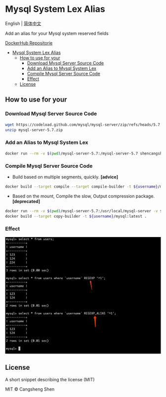 # Mysql System Lex Alias

English | [简体中文](./i18n/README.zh-cn.md)

Add an alias for your Mysql system reserved fields

[DockerHub Repositorie](https://hub.docker.com/r/shencangsheng/mysql-system-lex-alias)

- [Mysql System Lex Alias](#mysql-system-lex-alias)
  - [How to use for your](#how-to-use-for-your)
    - [Download Mysql Server Source Code](#download-mysql-server-source-code)
    - [Add an Alias to Mysql System Lex](#add-an-alias-to-mysql-system-lex)
    - [Compile Mysql Server Source Code](#compile-mysql-server-source-code)
    - [Effect](#effect)
  - [License](#license)

## How to use for your

### Download Mysql Server Source Code

```bash
wget https://codeload.github.com/mysql/mysql-server/zip/refs/heads/5.7
unzip mysql-server-5.7.zip
```

### Add an Alias to Mysql System Lex

```bash
docker run --rm -v $(pwd)/mysql-server-5.7:/mysql-server-5.7 shencangsheng/mysql-system-lex-alias add-lex-alias -v 5.7 -f /mysql-server-5.7 -c REGEXP -a REGEXP_ALIAS
```

### Compile Mysql Server Source Code

- Build based on multiple segments, quickly. **[advice]**

```bash
docker build --target compile --target compile-builder -t ${username}/mysql:latest .
```

- Based on the mount, Compile the slow, Output compression package. **[deprecated]**

```bash
docker run --rm -v $(pwd)/mysql-server-5.7:/usr/local/mysql-server -v $(pwd)/output:/output shencangsheng/mysql-source-compile:latest package-mysql
docker build --target copy-builder -t ${username}/mysql:latest .
```

### Effect

<p align="center">
<img src="docs/content/assets/img/regexp.alias.png" alt="Regexp" title="Regexp" />
</p>

## License

A short snippet describing the license (MIT)

MIT © Cangsheng Shen
